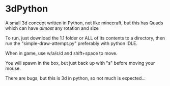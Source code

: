 # 3dPython
A small 3d concept written in Python, not like minecraft, but this has Quads which can have *almost* any rotation and size

To run, just download the 1.1 folder or ALL of its contents to a directory, then run the "simple-draw-attempt.py" 
preferably with python IDLE. 

When in game,  use w/a/s/d and shift+space to move.

You will spawn in the box, but just back up with "s" before moving your mouse.

There are bugs, but this is 3d in python, so not much is expected...
